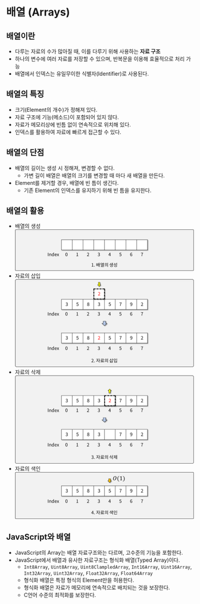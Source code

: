 # 배열 (Arrays)

## 배열이란

- 다루는 자료의 수가 많아질 때, 이를 다루기 위해 사용하는 **자료 구조**
- 하나의 변수에 여러 자료를 저장할 수 있으며, 반복문을 이용해 효율적으로 처리 가능
- 배열에서 인덱스는 유일무이한 식별자(Identifier)로 사용된다.

## 배열의 특징

- 크기(Element의 개수)가 정해져 있다.
- 자료 구조에 기능(메소드)이 포함되어 있지 않다.
- 자료가 메모리상에 빈틈 없이 연속적으로 위치해 있다.
- 인덱스를 활용하여 자료에 빠르게 접근할 수 있다.

## 배열의 단점

- 배열의 길이는 생성 시 정해져, 변경할 수 없다.
  - 가변 길이 배열은 배열의 크기를 변경할 때 마다 새 배열을 만든다.
- Element를 제거할 경우, 배열에 빈 틈이 생긴다.
  - 기존 Element의 인덱스를 유지하기 위해 빈 틈을 유지한다.

## 배열의 활용

- 배열의 생성
![배열의 생성](img/1.png)
- 자료의 삽입
![자료의 삽입](img/2.png)
- 자료의 삭제
![자료의 삭제](img/3.png)
- 자료의 색인
![자료의 색인](img/4.png)

## JavaScript와 배열

- JavaScript의 Array는 배열 자료구조와는 다르며, 고수준의 기능을 포함한다.
- JavaScript에서 배열과 유사한 자료구조는 형식화 배열(Typed Array)이다.
  - `Int8Array`, `Uint8Array`, `Uint8ClampledArray`, `Int16Array`, `Uint16Array`, `Int32Array`, `Uint32Array`, `Float32Array`, `Float64Array`
  - 형식화 배열은 특정 형식의 Element만을 허용한다.
  - 형식화 배열은 자료가 메모리에 연속적으로 배치되는 것을 보장한다.
  - C언어 수준의 최적화를 보장한다.
